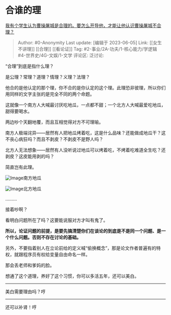 # 合谁的理
[我有个学生认为曹操屠城是合理的。要怎么开导他，才能让他认识曹操屠城不合理？](https://www.zhihu.com/question/434467214/answer/1839075613)

> Author: #0-Anonymity
> Last update: [编辑于 2023-06-05]
> Link: [[女生不讲理]] [[合理]] [[看论证]]
> Tag: #2-事业/2A-功夫/1-核心能力/学逻辑 #4-世界史/4G-文娱/1-文学
> 评论区:
> 泛讨论:

“合理”到底是指什么理？

是公理？常理？道理？情理？义理？法理？

他合的是他认定的那个理，你不合的是你认定的这个理。此理恐非彼理，所以你们用同样的文字主张的是完全不同的两个命题。

这就像一个南方人大喊最讨厌吃地瓜，一点都不甜；一个北方人大喊最爱吃地瓜，甜得要喝水。

两边吵个天翻地覆，而且互相觉得对方不可理喻。

南方人极端诧异——居然有人把地瓜烤着吃，这是什么品味？还能做成地瓜干？这不丧心病狂吗？而且不剥皮？不剥皮不是野人吗？

北方人无法想象——居然有人没听说过地瓜可以烤着吃，不烤着吃难道全生吃？还剥皮？这皮能用剥的吗？

简直岂有此理。

![Image](https://pic1.zhimg.com/50/v2-ab82c23ef8bdae0650b0bfe9925e99fc_720w.jpg?source=1940ef5c)南方地瓜

![Image](https://pica.zhimg.com/50/v2-555f621ca0ac86bb2cee859c3ddade61_720w.jpg?source=1940ef5c)北方地瓜

………

接着吵啊？

看明白问题所在了吗？这要能说服对方才叫有鬼了。

**所以，论证问题的前提，是要先搞清楚你们在谈论的到底是不是同一个问题、是一个什么问题。否则不存在讨论的基础。**

另外，不要指着别人在立论前给的定义喊“偷换概念”，那是论文作者普遍有的特权，就跟程序员有权给变量自由命名一样。

那会丢老师和爹妈的脸。

想通了这个道理，养好了这个习惯，你可以多活五年，还可以美白。

--------------------

美白需要理由吗？哼

--------------------

还可以补肾！哼
